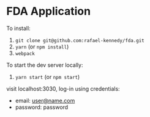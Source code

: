 # FDA Application

To install:

1. `git clone git@github.com:rafael-kennedy/fda.git`
2. `yarn` (or `npm install`)
3. `webpack`

To start the dev server locally:
1. `yarn start` (or `npm start`)

visit localhost:3030,
log-in using credentials:
 - email: user@name.com
 - password: password
